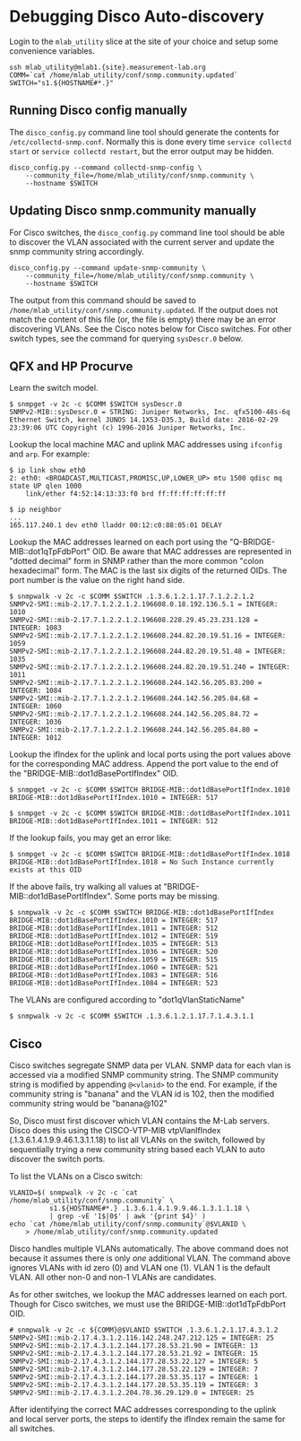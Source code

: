 # Debugging Disco Auto-discovery

Login to the `mlab_utility` slice at the site of your choice and setup some
convenience variables.

```
ssh mlab_utility@mlab1.{site}.measurement-lab.org
COMM=`cat /home/mlab_utility/conf/snmp.community.updated`
SWITCH="s1.${HOSTNAME#*.}"
```

## Running Disco config manually

The `disco_config.py` command line tool should generate the contents for
`/etc/collectd-snmp.conf`. Normally this is done every time `service collectd
start` or `service collectd restart`, but the error output may be hidden.

```
disco_config.py --command collectd-snmp-config \
    --community_file=/home/mlab_utility/conf/snmp.community \
    --hostname $SWITCH
```

## Updating Disco snmp.community manually

For Cisco switches, the `disco_config.py` command line tool should be able to
discover the VLAN associated with the current server and update the snmp
community string accordingly.

```
disco_config.py --command update-snmp-community \
    --community_file=/home/mlab_utility/conf/snmp.community \
    --hostname $SWITCH
```

The output from this command should be saved to
`/home/mlab_utility/conf/snmp.community.updated`. If the output does not match
the content of this file (or, the file is empty) there may be an error
discovering VLANs. See the Cisco notes below for Cisco switches. For other
switch types, see the command for querying `sysDescr.0` below.

## QFX and HP Procurve

Learn the switch model.
```
$ snmpget -v 2c -c $COMM $SWITCH sysDescr.0
SNMPv2-MIB::sysDescr.0 = STRING: Juniper Networks, Inc. qfx5100-48s-6q Ethernet Switch, kernel JUNOS 14.1X53-D35.3, Build date: 2016-02-29 23:39:06 UTC Copyright (c) 1996-2016 Juniper Networks, Inc.
```

Lookup the local machine MAC and uplink MAC addresses using `ifconfig` and
`arp`. For example:

```
$ ip link show eth0
2: eth0: <BROADCAST,MULTICAST,PROMISC,UP,LOWER_UP> mtu 1500 qdisc mq state UP qlen 1000
    link/ether f4:52:14:13:33:f0 brd ff:ff:ff:ff:ff:ff

$ ip neighbor
...
165.117.240.1 dev eth0 lladdr 00:12:c0:88:05:01 DELAY
```

Lookup the MAC addresses learned on each port using the
"Q-BRIDGE-MIB::dot1qTpFdbPort" OID. Be aware that MAC addresses are represented
in "dotted decimal" form in SNMP rather than the more common "colon
hexadecimal" form. The MAC is the last six digits of the returned OIDs. The
port number is the value on the right hand side.

```
$ snmpwalk -v 2c -c $COMM $SWITCH .1.3.6.1.2.1.17.7.1.2.2.1.2
SNMPv2-SMI::mib-2.17.7.1.2.2.1.2.196608.0.18.192.136.5.1 = INTEGER: 1010
SNMPv2-SMI::mib-2.17.7.1.2.2.1.2.196608.228.29.45.23.231.128 = INTEGER: 1083
SNMPv2-SMI::mib-2.17.7.1.2.2.1.2.196608.244.82.20.19.51.16 = INTEGER: 1059
SNMPv2-SMI::mib-2.17.7.1.2.2.1.2.196608.244.82.20.19.51.48 = INTEGER: 1035
SNMPv2-SMI::mib-2.17.7.1.2.2.1.2.196608.244.82.20.19.51.240 = INTEGER: 1011
SNMPv2-SMI::mib-2.17.7.1.2.2.1.2.196608.244.142.56.205.83.200 = INTEGER: 1084
SNMPv2-SMI::mib-2.17.7.1.2.2.1.2.196608.244.142.56.205.84.68 = INTEGER: 1060
SNMPv2-SMI::mib-2.17.7.1.2.2.1.2.196608.244.142.56.205.84.72 = INTEGER: 1036
SNMPv2-SMI::mib-2.17.7.1.2.2.1.2.196608.244.142.56.205.84.80 = INTEGER: 1012
```

Lookup the ifIndex for the uplink and local ports using the port values above
for the corresponding MAC address. Append the port value to the end of the
"BRIDGE-MIB::dot1dBasePortIfIndex" OID.

```
$ snmpget -v 2c -c $COMM $SWITCH BRIDGE-MIB::dot1dBasePortIfIndex.1010
BRIDGE-MIB::dot1dBasePortIfIndex.1010 = INTEGER: 517

$ snmpget -v 2c -c $COMM $SWITCH BRIDGE-MIB::dot1dBasePortIfIndex.1011
BRIDGE-MIB::dot1dBasePortIfIndex.1011 = INTEGER: 512
```

If the lookup fails, you may get an error like:
```
$ snmpget -v 2c -c $COMM $SWITCH BRIDGE-MIB::dot1dBasePortIfIndex.1018
BRIDGE-MIB::dot1dBasePortIfIndex.1018 = No Such Instance currently exists at this OID
```

If the above fails, try walking all values at "BRIDGE-MIB::dot1dBasePortIfIndex".
Some ports may be missing.

```
$ snmpwalk -v 2c -c $COMM $SWITCH BRIDGE-MIB::dot1dBasePortIfIndex
BRIDGE-MIB::dot1dBasePortIfIndex.1010 = INTEGER: 517
BRIDGE-MIB::dot1dBasePortIfIndex.1011 = INTEGER: 512
BRIDGE-MIB::dot1dBasePortIfIndex.1012 = INTEGER: 519
BRIDGE-MIB::dot1dBasePortIfIndex.1035 = INTEGER: 513
BRIDGE-MIB::dot1dBasePortIfIndex.1036 = INTEGER: 520
BRIDGE-MIB::dot1dBasePortIfIndex.1059 = INTEGER: 515
BRIDGE-MIB::dot1dBasePortIfIndex.1060 = INTEGER: 521
BRIDGE-MIB::dot1dBasePortIfIndex.1083 = INTEGER: 516
BRIDGE-MIB::dot1dBasePortIfIndex.1084 = INTEGER: 523
```

The VLANs are configured according to "dot1qVlanStaticName"
```
$ snmpwalk -v 2c -c $COMM $SWITCH .1.3.6.1.2.1.17.7.1.4.3.1.1
```

## Cisco

Cisco switches segregate SNMP data per VLAN. SNMP data for each vlan is
accessed via a modified SNMP community string. The SNMP community string is
modified by appending `@<vlanid>` to the end. For example, if the community
string is "banana" and the VLAN id is 102, then the modified community string
would be "banana@102"

So, Disco must first discover which VLAN contains the M-Lab servers. Disco does
this using the CISCO-VTP-MIB vtpVlanIfIndex (.1.3.6.1.4.1.9.9.46.1.3.1.1.18) to
list all VLANs on the switch, followed by sequentially trying a new community
string based each VLAN to auto discover the switch ports.

To list the VLANs on a Cisco switch:

```
VLANID=$( snmpwalk -v 2c -c `cat /home/mlab_utility/conf/snmp.community` \
          s1.${HOSTNAME#*.} .1.3.6.1.4.1.9.9.46.1.3.1.1.18 \
          | grep -vE '1$|0$' | awk '{print $4}' )
echo `cat /home/mlab_utility/conf/snmp.community`@$VLANID \
    > /home/mlab_utility/conf/snmp.community.updated
```

Disco handles multiple VLANs automatically. The above command does not because
it assumes there is only *one* additional VLAN. The command above ignores VLANs
with id zero (0) and VLAN one (1). VLAN 1 is the default VLAN. All other
non-0 and non-1 VLANs are candidates.

As for other switches, we lookup the MAC addresses learned on each port. Though
for Cisco switches, we must use the BRIDGE-MIB::dot1dTpFdbPort OID.

```
# snmpwalk -v 2c -c ${COMM}@$VLANID $SWITCH .1.3.6.1.2.1.17.4.3.1.2
SNMPv2-SMI::mib-2.17.4.3.1.2.116.142.248.247.212.125 = INTEGER: 25
SNMPv2-SMI::mib-2.17.4.3.1.2.144.177.28.53.21.90 = INTEGER: 13
SNMPv2-SMI::mib-2.17.4.3.1.2.144.177.28.53.21.92 = INTEGER: 15
SNMPv2-SMI::mib-2.17.4.3.1.2.144.177.28.53.22.127 = INTEGER: 5
SNMPv2-SMI::mib-2.17.4.3.1.2.144.177.28.53.22.129 = INTEGER: 7
SNMPv2-SMI::mib-2.17.4.3.1.2.144.177.28.53.35.117 = INTEGER: 1
SNMPv2-SMI::mib-2.17.4.3.1.2.144.177.28.53.35.119 = INTEGER: 3
SNMPv2-SMI::mib-2.17.4.3.1.2.204.78.36.29.129.0 = INTEGER: 25
```

After identifying the correct MAC addresses corresponding to the uplink and
local server ports, the steps to identify the ifIndex remain the same for all
switches.
